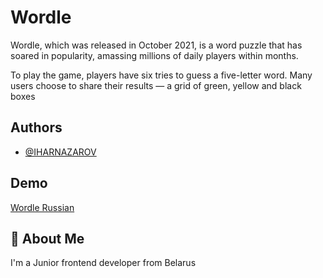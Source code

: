 
# Wordle

Wordle, which was released in October 2021, is a word puzzle that has soared in popularity, amassing millions of daily players within months.

To play the game, players have six tries to guess a five-letter word. Many users choose to share their results — a grid of green, yellow and black boxes


## Authors

- [@IHARNAZAROV](https://github.com/IHARNAZAROV)


## Demo


[Wordle Russian](https://tery-wordle.netlify.app)

## 🚀 About Me
I'm a Junior frontend developer from Belarus